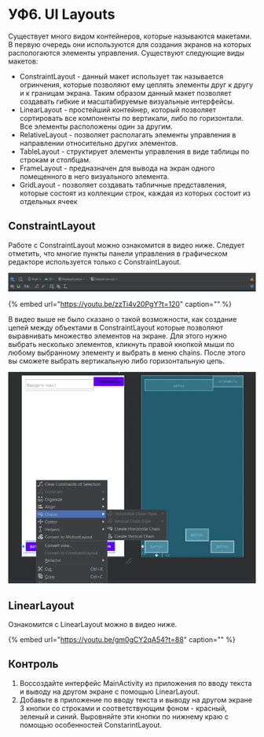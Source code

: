 # УФ6. UI Layouts

Существует много видом контейнеров, которые называются макетами. В первую очередь они используются для создания экранов на которых распологаются элементы управления. Существуют следующие виды макетов:

* ConstraintLayout - данный макет использует так называется огринчения, которые позволяют ему цеплять элементы друг к другу и к границам экрана. Таким образом данный макет позволяет создавать гибкие и масштабируемые визуальные интерфейсы.
* LinearLayout - простейший контейнер, который позволяет сортировать все компоненты по вертикали, либо по горизонтали. Все элементы расположены один за другим.
* RelativeLayout - позволяет располагать элементы управления в направлении относительно других элементов.
* TableLayout - структирует элементы управления в виде таблицы по строкам и столбцам.
* FrameLayout - предназначен для вывода на экран одного помещенного в него визуального элемента.
* GridLayout - позволяет создавать табличные представления, которые состоят из коллекции строк, каждая из которых состоит из отдельных ячеек

## ConstraintLayout

Работе с ConstraintLayout можно ознакомится в видео ниже. Следует отметить, что многие пункты панели управления в графическом редакторе используется только с ConstraintLayout.

![&#x420;&#x438;&#x441;. 1. &#x41F;&#x430;&#x43D;&#x435;&#x43B;&#x44C; &#x443;&#x43F;&#x440;&#x430;&#x432;&#x43B;&#x435;&#x43D;&#x438;&#x44F; &#x433;&#x440;&#x430;&#x444;&#x438;&#x447;&#x435;&#x441;&#x43A;&#x43E;&#x433;&#x43E; &#x440;&#x435;&#x434;&#x430;&#x43A;&#x442;&#x43E;&#x440;&#x430;](../../.gitbook/assets/image%20%2823%29.png)

{% embed url="https://youtu.be/zzTi4v20PgY?t=120" caption="" %}

В видео выше не было сказано о такой возможности, как создание цепей между объектами в ConstraintLayout которые позволяют выравнивать множество элементов на экране. Для этого нужно выбрать несколько элементов, кликнуть правой кнопкой мыши по любому выбранному элементу и выбрать в меню chains. После этого вы сможете выбрать вертикальную либо горизонтальную цепь.

![&#x420;&#x438;&#x441;. 1. &#x421;&#x43E;&#x437;&#x434;&#x430;&#x43D;&#x438;&#x435; &#x446;&#x435;&#x43F;&#x438; &#x43C;&#x435;&#x436;&#x434;&#x443; &#x44D;&#x43B;&#x435;&#x43C;&#x435;&#x43D;&#x442;&#x430;&#x43C;&#x438;.](../../.gitbook/assets/image%20%2827%29.png)

## LinearLayout

Ознакомится с LinearLayout можно в видео ниже.

{% embed url="https://youtu.be/gm0gCY2qA54?t=88" caption="" %}

## Контроль

1. Воссоздайте интерфейс MainActivity из приложения по вводу текста и выводу на другом экране с помощью LinearLayout.
2. Добавьте в приложение по вводу текста и выводу на другом экране 3 кнопки со строками и соответствующим фоном - красный, зеленый и синий. Выровняйте эти кнопки по нижнему краю с помощью особенностей ConstarintLayout.

